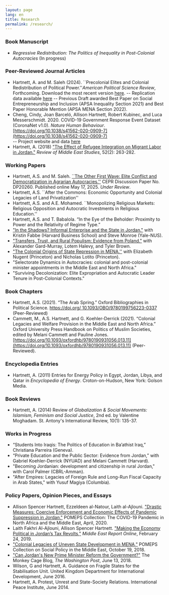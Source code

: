 ```yaml
---
layout: page
lang: en
title: Research
permalink: /research/
---
```


### Book Manuscript
 - _Regressive Redistribution: The Politics of Inequality in Post-Colonial Autocracies_ (In progress)

### Peer-Reviewed Journal Articles
 - Hartnett, A. and M. Saleh (2024). ``Precolonial Elites and Colonial Redistribution of Political Power.''_American Political Science Review_, Forthcoming. Download the most recent version [here](https://doi.org/10.1017/S0003055424001321). 
 -- Replication data available [here](https://dataverse.harvard.edu/dataset.xhtml?persistentId=doi:10.7910/DVN/TELPAY)
 -- Previous Draft awarded Best Paper on Social Entrepreneurship and Inclusion (APSA Inequality Section 2021) and Best Paper Honorable Mention (APSA MENA Section 2022).
 - Cheng, Cindy, Joan Barceló, Allison Hartnett, Robert Kubinec, and Luca Messerschmidt. 2020. COVID-19 Government Response Event Dataset (CoronaNet v1.0). _Nature Human Behaviour_. [https://doi.org/10.1038/s41562-020-0909-7](https://doi.org/10.1038/s41562-020-0909-7)	
 -- Project website and data [here](https://coronanet-project.org/) 
 - Hartnett, A. (2018) ["The Effect of Refugee Integration on Migrant Labor in Jordan."](https://www.cambridge.org/core/journals/review-of-middle-east-studies/article/effect-of-refugee-integration-on-migrant-labor-in-jordan/95541D86AA4B631E4F6DD5B4DB021B54/share/609691b425c4ee242e3f2ce060e5f21b1d5b430f#) _Review of Middle East Studies_, 52(2): 263-282.

### Working Papers
 - Hartnett, A.S. and M. Saleh. [``The Other First Wave: Elite Conflict and Democratization in Agrarian Autocracies.''](https://cepr.org/publications/dp20260) CEPR Discussion Paper No. DP20260. Published online May 17, 2025. _Under Review_.
 - Hartnett, A.S. ``After the Commons: Economic Opportunity and Colonial Legacies of Land Privatization''
 - Hartnett, A.S. and A.E. Mohamed. ``Monopolizing Religious Markets: Religious Opposition and Autocratic Investments in Religious Education.''
 - Hartnett, A.S. and T. Babalola. “In the Eye of the Beholder: Proximity to Power and the Relativity of Regime Type.”
 - ["In the Shadows? Informal Enterprise and the State in Jordan."](https://www.hbs.edu/faculty/Pages/item.aspx?num=55770) with Kristin Fabbe (Harvard Business School) and Steve Monroe (Yale-NUS). 
 - ["Transfers, Trust, and Rural Populism: Evidence from Poland."](https://papers.ssrn.com/sol3/papers.cfm?abstract_id=3325608) with Alexander Gard-Murray, Lotem Halevy, and Tyler Brown. 
 - ["The Colonial Origins of State Repression in MENA.''](https://ssrn.com/abstract=3239093) with Elizabeth Nugent (Princeton) and Nicholas Lotito (Princeton).
 - "Selectorate Dynamics in Autocracies: colonial and post-colonial minister appointments in the Middle East and North Africa."
 - "Surviving Decolonization: Elite Expropriation and Autocratic Leader Tenure in Post-Colonial Contexts."


### Book Chapters
- Hartnett, A.S. (2021). “The Arab Spring.” Oxford Bibliographies in Political Science. [https://doi.org/
10.1093/OBO/9780199756223-0337](https://doi.org/10.1093/OBO/9780199756223-0337) (Peer-Reviewed)
- Cammett, M.,  A.S. Hartnett, and G. Koehler-Derrick (2021). “Colonial Legacies and Welfare Provision in the Middle East and North Africa.” Oxford University Press Handbook on Politics of Muslim Societies, edited by Melani Cammett and Pauline Jones. [https://doi.org/10.1093/oxfordhb/9780190931056.013.11](https://doi.org/10.1093/oxfordhb/9780190931056.013.11) (Peer-Reviewed).

### Encyclopedia Entries
 - Hartnett, A. (2011) Entries for Energy Policy in Egypt, Jordan, Libya, and Qatar in _Encyclopedia of Energy_. Croton-on-Hudson, New York: Golson Media.

### Book Reviews
 - Hartnett, A. (2014) Review of _Globalization & Social Movements: Islamism, Feminism and Social Justice_, 2nd ed. by Valentine Moghadam. St. Antony's International Review, 10(1): 135-37.

### Works in Progress
 - “Students Into Iraqis: The Politics of Education in Ba’athist Iraq,” Christiana Parreira (Geneva).
 - “Private Education and the Public Sector: Evidence from Jordan,” with Gabriel Koehler-Derrick (NYUAD) and Melani Cammett (Harvard).
 - "Becoming Jordanian: development and citizenship in rural Jordan," with Carol Palmer (CBRL-Amman).
 - "After Empires: Legacies of Foreign Rule and Long-Run Fiscal Capacity in Arab States," with Yusuf Magiya (Columbia).

### Policy Papers, Opinion Pieces, and Essays
 - Allison Spencer Hartnett, Ezzeldeen al-Natour, Laith al-Ajlouni. ["Drastic Measures: Coercive Enforcement and Economic Effects of Pandemic Suppression in Jordan,"](https://pomeps.org/drastic-measures-coercive-enforcement-and-economic-effects-of-pandemic-suppression-in-jordan) POMEPS Collection: The COVID-19 Pandemic in North Africa and the Middle East, April, 2020.
 - Laith Fakhri Al-Ajlouni, Allison Spencer Hartnett. ["Making the Economy Political in Jordan’s Tax Revolts,"](https://merip.org/2019/02/making-the-economy-political-in-jordans-tax-revolts/) _Middle East Report Online_, February 24, 2019.
 - ["Colonial Legacies of Uneven State Development in MENA,"](https://pomeps.org/2018/08/01/colonial-legacies-of-uneven-state-development-in-mena/) POMEPS Collection on Social Policy in the Middle East, October 19, 2018.
 - ["Can Jordan's New Prime Minister Reform the Government?"](https://www.washingtonpost.com/news/monkey-cage/wp/2018/06/13/can-jordans-new-prime-minister-reform-the-government/?utm_term=.c82dc5d4be8e) The Monkey Cage Blog, _The Washington Post_, June 13, 2018.
 - Wilson, G and Hartnett, A. Guidance on Fragile States for the Stabilisation Unit. United Kingdom Department for International Development,  June 2016.
 - Hartnett, A. Protest, Unrest and State-Society Relations. International Peace Institute,  June 2014.	

